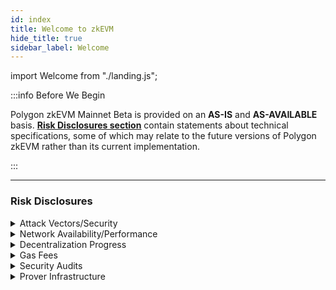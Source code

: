 ```yaml
---
id: index
title: Welcome to zkEVM
hide_title: true
sidebar_label: Welcome
---
```


import Welcome from "./landing.js";

:::info Before We Begin

Polygon zkEVM Mainnet Beta is provided on an **AS-IS** and **AS-AVAILABLE** basis. [**<ins>Risk Disclosures section</ins>**](#risk-disclosures) contain statements about technical specifications, some of which may relate to the future versions of Polygon zkEVM rather than its current implementation.

:::

<Welcome/>

---

### Risk Disclosures

<details>
<summary>Attack Vectors/Security</summary>

- This is a **Mainnet Beta** and **not a Mainnet release of Polygon zkEVM**, security audits and assessments are ongoing. Your data and crypto-assets may be at risk as a result of bugs or otherwise.

- **Polygon zkEVM technology is novel**. As such, there may be unanticipated issues and risks associated with your use of the technology. For example, there may be errors that result in losing data or crypto-assets.

- **Cross-blockchain bridging may be subject to cyberattacks and exploits** including, without limitation, hacks that exploit a vulnerability in the software, hardware, systems or equipment associated with any bridge component, smart contracts, and related systems.

</details>

<details>
<summary>Network Availability/Performance</summary>

As this is a Mainnet Beta, Polygon zkEVM may be slow or unavailable from time to time without notice, which could result in unexpected loss of use or data or crypto-assets. Before engaging in high value transactions, be mindful that there may be time delays before transactions are finalized.

</details>

<details>
<summary>Decentralization Progress</summary>

Polygon Labs is in the process of further decentralizing Polygon zkEVM. This refers to the process of gradually increasing decentralization of the system over time.

- The Mainnet Beta will have some centralized features, such as the Sequencer and Aggregator (Prover), that Polygon Labs currently maintains in an effort to provide greater security at this time. The Sequencer has the ability to delay the inclusion of a transaction and otherwise reorder transactions.

- Security of Polygon zkEVM Mainnet Beta is a continuous process. This process includes responding to security concerns, which depends on two different sets of individuals. The Security Council is a group of 7 individuals who are empowered to upgrade Polygon zkEVM Mainnet Beta without any timelock to respond to urgent security issues. The Timelocked Council is a group of 3 individuals who are empowered to upgrade Polygon zkEVM Mainnet Beta with a 30 day timelock.  If members of either Council behave maliciously or collude, then the integrity of the system may be compromised including network upgrades that may result in loss of crypto-assets.

- As the Sequencer and Aggregator are centralized for Mainnet Beta, there are risks for potential network downtime and outages, including those that are outside the control of Polygon Labs.

- During the initial phase of the Mainnet Beta release, users will not be able to force transactions on Layer 1.

</details>

<details>
<summary>Gas Fees</summary>

If the gas fees associated with a proposed transaction are too low, it is possible that such transaction will not be sequenced and that those fees may be lost.

</details>

<details>
<summary>Security Audits</summary>

- Polygon Labs’ implementation of Polygon zkEVM has been carefully constructed, was audited by several internal and external parties, and is continuously being reviewed and tested against engineering best practices. It is, however, unlikely that all potential bugs or vulnerabilities were identified through these audits and thus there may be undiscovered vulnerabilities that may put user funds at risk. Users should consider this risk when deciding how much value to place onto the Polygon zkEVM Mainnet Beta. To see the audit reports, see [here](https://github.com/0xPolygonHermez/zkevm-rom/blob/main/audits/Hexens_Polygon_zkEVM_PUBLIC_27.02.23.pdf).

- There is a robust bug bounty program for Polygon zkEVM to help encourage the community to find critical bugs in the codebase.

</details>

<details>
<summary>Prover Infrastructure</summary>

- Currently the Polygon zkEVM zkProver does not run on ARM-powered Macs. For Windows users, using WSL/WSL2 is not recommended. Apple M1 chips are not supported for now, since some optimizations on the zkProver require specific Intel instructions. This means some non-M1 computers won't work regardless of the OS, for example: AMD.

- In the event you are deploying a full node of Polygon zkEVM Mainnet Beta, be mindful that the network data is stored inside of each docker container. This means once you remove the container that network data will be lost and you will be required to resync the network data.

</details>
